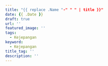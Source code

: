 ```yaml
---
title: "{{ replace .Name "-" " " | title }}"
date: {{ .Date }}
draft: true
url: ''
featured_image: ''
tags:
  - Kejepangan
keyword:
  - Kejepangan
title_tag: ''
description: ''
---
```

